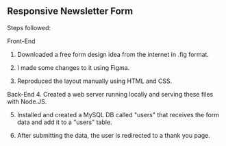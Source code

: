 ## Responsive Newsletter Form ##

Steps followed:

Front-End

1. Downloaded a free form design idea from the internet in .fig format.

2. I made some changes to it using Figma.

3. Reproduced the layout manually using HTML and CSS.


Back-End
4. Created a web server running locally and serving these files with Node.JS.

5. Installed and created a MySQL DB called "users" that receives the form data and add it to a "users" table.

6. After submitting the data, the user is redirected to a thank you page.
